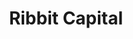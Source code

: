 ---
layout: firm_page
title: "Ribbit Capital"
id: "ribbitcap.com"
permalink: "/ribbitcapitalribbitcap.com/"
website: "https://ribbitcap.com"
offices: "Palo Alto (United States), San Francisco (United States)"
investment_stages: "Seed, Series A, Series B, Series C"
portfolio_companies: ""
portfolio_link: ""
investment_markets: "Fintech"
founded_year: "2012"
description: "Ribbit Capital is a global investment organization with one single, relentless mission: to change the world of finance. Their goal isn't just to write checks, but to deposit and grow ideas within the financial industry."
linkedin: "https://www.linkedin.com/company/ribbit-capital"
twitter: ""
instagram: ""
team_page: "https://ribbitcap.com/team"
investor_type: "Venture Capital"
crunchbase: "https://www.crunchbase.com/organization/ribbit-capital"
pitchbook: "https://pitchbook.com/profiles/investor/55346-14"

# SEO Optimization
meta_title: "Ribbit Capital - VC Firm - projectstartups.com"
meta_description: "Ribbit Capital, Ribbit Capital is a global investment organization with one single, relentless mission: to change the world of finance. Their goal isn't just to write..."
meta_keywords: "Ribbit Capital, Fintech, VC firm, venture capital, startup investor, projectstartups.com"
canonical_url: "https://vc.projectstartups.com/ribbitcapitalribbitcap.com/"
---